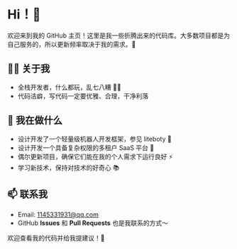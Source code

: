 <!--
**yejue/yejue** is a ✨ _special_ ✨ repository because its `README.md` (this file) appears on your GitHub profile.

Here are some ideas to get you started:

- 🔭 I’m currently working on ...
- 🌱 I’m currently learning ...
- 👯 I’m looking to collaborate on ...
- 🤔 I’m looking for help with ...
- 💬 Ask me about ...
- 📫 How to reach me: ...
- 😄 Pronouns: ...
- ⚡ Fun fact: ...
-->

# Hi！👋

欢迎来到我的 GitHub 主页！这里是我一些折腾出来的代码库。大多数项目都是为自己服务的，所以更新频率取决于我的需求。🌱

## 👨‍💻 关于我

- 全栈开发者，什么都玩，乱七八糟 🤹‍♂️
- 代码洁癖，写代码一定要优雅、合理，干净利落


## 🚀 我在做什么

- 设计开发了一个轻量级机器人开发框架，参见 liteboty 🤖
- 设计开发一个具备复杂权限的多租户 SaaS 平台 🥗
- 偶尔更新项目，确保它们能在我的个人需求下运行良好 ⚡
- 学习新技术，保持对技术的好奇心 📚

## 📫 联系我

- Email: 1145331931@qq.com
- GitHub **Issues** 和 **Pull Requests** 也是我联系的方式～

欢迎查看我的代码并给我提建议！👀
